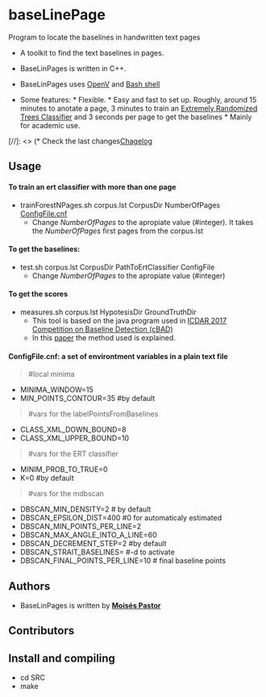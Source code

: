 # baseLinePage
Program to locate the baselines in handwritten text pages
* A toolkit to find the text baselines in pages.

* BaseLinPages is written in C++. 

* BaseLinPages uses [OpenV](https://opencv.org) and [Bash shell](https://es.wikipedia.org/wiki/Bash)

* Some features:
        * Flexible.
        * Easy and fast to set up. Roughly, around 15 minutes to anotate a page, 3 minutes to train an [Extremely Randomized Trees Classifier](http://citeseerx.ist.psu.edu/viewdoc/download?doi=10.1.1.65.7485&rep=rep1&type=pdf) and 3 seconds per page to get the baselines
        * Mainly for academic use. 

[//]: <> (* Check the last changes[Chagelog](https://github.com/RParedesPalacios/Layers/blob/masterXX/src/readme.md#changelog)


## Usage
#### To train an ert classifier with more than one page
* trainForestNPages.sh corpus.lst CorpusDir NumberOfPages [ConfigFile.cnf](https://github.com/RXXXXParedesPalacios/Layers/tree/master/Tutorial)
  * Change *NumberOfPages* to the apropiate value (#integer). It takes the *NumberOfPages* first pages from the corpus.lst

#### To get the baselines: 
* test.sh corpus.lst CorpusDir PathToErtClassifier ConfigFile 
    * Change *NumberOfPages* to the apropiate value (#integer)
#### To get the scores
*  measures.sh corpus.lst HypotesisDir GroundTruthDir
    * This tool is based on the java program used in [ICDAR 2017 Competition on Baseline Detection (cBAD)](https://github.com/Transkribus/TranskribusBaseLineEvaluationScheme)
    * In this [paper](https://arxiv.org/pdf/1705.03311.pdf) the method used is explained.
  

#### ConfigFile.cnf: a set of environtment variables in a plain text file
>  #local minima
* MINIMA_WINDOW=15
* MIN_POINTS_CONTOUR=35 #by default
>  #vars for the labelPointsFromBaselines
* CLASS_XML_DOWN_BOUND=8
* CLASS_XML_UPPER_BOUND=10
> #vars for the ERT classifier
* MINIM_PROB_TO_TRUE=0 
* K=0   #by default
> #vars for the mdbscan
* DBSCAN_MIN_DENSITY=2 # by default
* DBSCAN_EPSILON_DIST=400    #0  for automaticaly estimated
* DBSCAN_MIN_POINTS_PER_LINE=2
* DBSCAN_MAX_ANGLE_INTO_A_LINE=60
* DBSCAN_DECREMENT_STEP=2 #by default
* DBSCAN_STRAIT_BASELINES= #-d to activate
* DBSCAN_FINAL_POINTS_PER_LINE=10 # final baseline points

## Authors

* BaseLinPages is written by [**Moisés Pastor**](http://users.dsic.upv.es/~mpastorg/)

## Contributors

## Install and compiling
* cd SRC
* make
